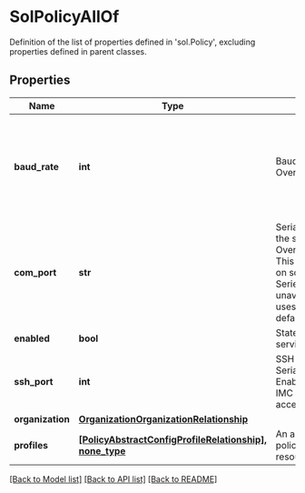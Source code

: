# SolPolicyAllOf

Definition of the list of properties defined in 'sol.Policy', excluding properties defined in parent classes.
## Properties
Name | Type | Description | Notes
------------ | ------------- | ------------- | -------------
**baud_rate** | **int** | Baud Rate used for Serial Over LAN communication. | [optional]  if omitted the server will use the default value of 9600
**com_port** | **str** | Serial port through which the system routes Serial Over LAN communication. This field is available only on some Cisco UCS C-Series servers. If it is unavailable, the server uses COM port 0 by default. | [optional]  if omitted the server will use the default value of "com0"
**enabled** | **bool** | State of Serial Over LAN service on the endpoint. | [optional] 
**ssh_port** | **int** | SSH port used to access Serial Over LAN directly. Enables bypassing Cisco IMC shell to provide direct access to Serial Over LAN. | [optional] 
**organization** | [**OrganizationOrganizationRelationship**](OrganizationOrganizationRelationship.md) |  | [optional] 
**profiles** | [**[PolicyAbstractConfigProfileRelationship], none_type**](PolicyAbstractConfigProfileRelationship.md) | An array of relationships to policyAbstractConfigProfile resources. | [optional] 

[[Back to Model list]](../README.md#documentation-for-models) [[Back to API list]](../README.md#documentation-for-api-endpoints) [[Back to README]](../README.md)


